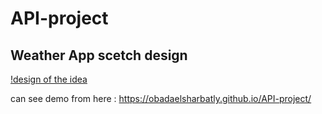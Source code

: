 # API-project

## Weather App scetch design
[!design of the idea](Weather-APP-HYF/APISketch.jpg)

can see demo from here : https://obadaelsharbatly.github.io/API-project/
